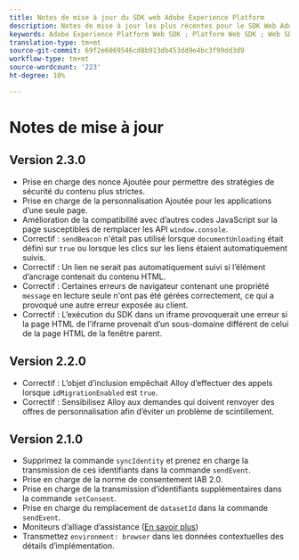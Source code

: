 ```yaml
---
title: Notes de mise à jour du SDK web Adobe Experience Platform
description: Notes de mise à jour les plus récentes pour le SDK Web Adobe Experience Platform.
keywords: Adobe Experience Platform Web SDK ; Platform Web SDK ; Web SDK ; notes de mise à jour ;
translation-type: tm+mt
source-git-commit: 69f2e6069546cd8b913db453dd9e4bc3f99dd3d9
workflow-type: tm+mt
source-wordcount: '223'
ht-degree: 10%

---
```



# Notes de mise à jour

## Version 2.3.0

* Prise en charge des nonce Ajoutée pour permettre des stratégies de sécurité du contenu plus strictes.
* Prise en charge de la personnalisation Ajoutée pour les applications d’une seule page.
* Amélioration de la compatibilité avec d’autres codes JavaScript sur la page susceptibles de remplacer les API `window.console`.
* Correctif : `sendBeacon` n&#39;était pas utilisé lorsque `documentUnloading` était défini sur `true` ou lorsque les clics sur les liens étaient automatiquement suivis.
* Correctif : Un lien ne serait pas automatiquement suivi si l’élément d’ancrage contenait du contenu HTML.
* Correctif : Certaines erreurs de navigateur contenant une propriété `message` en lecture seule n&#39;ont pas été gérées correctement, ce qui a provoqué une autre erreur exposée au client.
* Correctif : L’exécution du SDK dans un iframe provoquerait une erreur si la page HTML de l’iframe provenait d’un sous-domaine différent de celui de la page HTML de la fenêtre parent.

## Version 2.2.0

* Correctif : L’objet d’inclusion empêchait Alloy d’effectuer des appels lorsque `idMigrationEnabled` est `true`.
* Correctif : Sensibilisez Alloy aux demandes qui doivent renvoyer des offres de personnalisation afin d’éviter un problème de scintillement.

## Version 2.1.0

* Supprimez la commande `syncIdentity` et prenez en charge la transmission de ces identifiants dans la commande `sendEvent`.
* Prise en charge de la norme de consentement IAB 2.0.
* Prise en charge de la transmission d’identifiants supplémentaires dans la commande `setConsent`.
* Prise en charge du remplacement de `datasetId` dans la commande `sendEvent`.
* Moniteurs d’alliage d’assistance ([En savoir plus](https://github.com/adobe/alloy/wiki/Monitoring-Hooks))
* Transmettez `environment: browser` dans les données contextuelles des détails d’implémentation.
